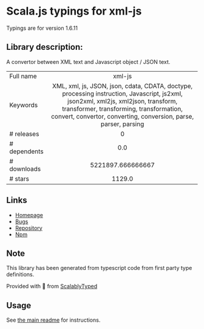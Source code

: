
# Scala.js typings for xml-js

Typings are for version 1.6.11

## Library description:
A convertor between XML text and Javascript object / JSON text.

|                    |                 |
| ------------------ | :-------------: |
| Full name          | xml-js |
| Keywords           | XML, xml, js, JSON, json, cdata, CDATA, doctype, processing instruction, Javascript, js2xml, json2xml, xml2js, xml2json, transform, transformer, transforming, transformation, convert, convertor, converting, conversion, parse, parser, parsing |
| # releases         | 0 |
| # dependents       | 0.0 |
| # downloads        | 5221897.666666667 |
| # stars            | 1129.0 |

## Links
- [Homepage](https://github.com/nashwaan/xml-js#readme)
- [Bugs](https://github.com/nashwaan/xml-js/issues)
- [Repository](https://github.com/nashwaan/xml-js)
- [Npm](https://www.npmjs.com/package/xml-js)
    


## Note
This library has been generated from typescript code from first party type definitions.

Provided with :purple_heart: from [ScalablyTyped](https://github.com/oyvindberg/ScalablyTyped)

## Usage
See [the main readme](../../readme.md) for instructions.


